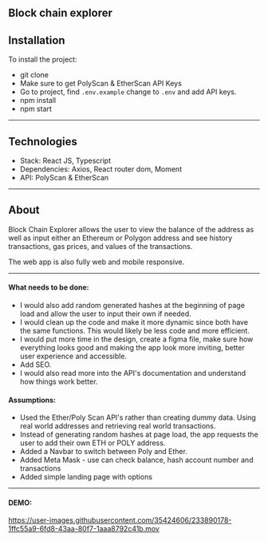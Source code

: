 ## Block chain explorer

## Installation
To install the project:
- git clone 
- Make sure to get PolyScan & EtherScan API Keys
- Go to project, find `.env.example` change to `.env` and add API keys.
- npm install
- npm start

---
## Technologies

- Stack: React JS, Typescript
- Dependencies: Axios, React router dom, Moment
- API: PolyScan & EtherScan
---

## About

Block Chain Explorer allows the user to view the balance of the address as well as input either an Ethereum or Polygon address and see history transactions, gas prices, and values of the transactions.

The web app is also fully web and mobile responsive.

---
#### What needs to be done:
- I would also add random generated hashes at the beginning of page load and allow the user to input their own if needed.
- I would clean up the code and make it more dynamic since both have the same functions.
This would likely be less code and more efficient.
- I would put more time in the design, create a figma file, make sure how everything looks good and making the app look more inviting, better user experience and accessible.
- Add SEO.
- I would also read more into the API's documentation and understand how things work better.

#### Assumptions:
- Used the Ether/Poly Scan API's rather than creating dummy data. Using real world addresses and retrieving real world transactions.
- Instead of generating random hashes at page load, the app requests the user to add their own ETH or POLY address.
- Added a Navbar to switch between Poly and Ether.
- Added Meta Mask - use can check balance, hash account number and transactions
- Added simple landing page with options

---

#### DEMO:

https://user-images.githubusercontent.com/35424606/233890178-1ffc55a9-6fd8-43aa-80f7-1aaa8792c41b.mov








